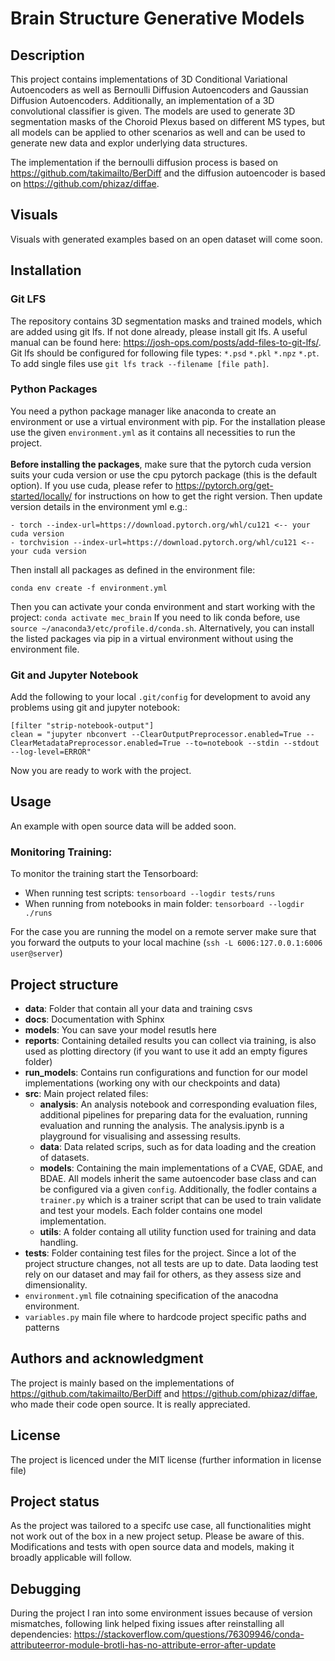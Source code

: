 # Brain Structure Generative Models
## Description
This project contains implementations of 3D Conditional Variational Autoencoders as well as Bernoulli Diffusion Autoencoders and Gaussian Diffusion Autoencoders.
Additionally, an implementation of a 3D convolutional classifier is given.
The models are used to generate 3D segmentation masks of the Choroid Plexus based on different MS types, but all models can be applied to other scenarios as well and can be used to generate new data and explor underlying data structures.

The implementation if the bernoulli diffusion process is based on https://github.com/takimailto/BerDiff and the diffusion autoencoder is based on https://github.com/phizaz/diffae.

## Visuals
Visuals with generated examples based on an open dataset will come soon.

## Installation

### Git LFS
The repository contains 3D segmentation masks and trained models, which are added using git lfs.
If not done already, please install git lfs. A useful manual can be found here: https://josh-ops.com/posts/add-files-to-git-lfs/.
Git lfs should be configured for following file types: `*.psd` `*.pkl` `*.npz` `*.pt`.
To add single files use `git lfs track --filename [file path]`.

### Python Packages
You need a python package manager like anaconda to create an environment or use a virtual environment with pip.
For the installation please use the given `environment.yml` as it contains all necessities to run the project. <br><br>
**Before installing the packages**, make sure that the pytorch cuda version suits your cuda version or use the cpu pytorch package (this is the default option).
If you use cuda, please refer to https://pytorch.org/get-started/locally/ for instructions on how to get the right version.
Then update version details in the environment yml e.g.:
```
- torch --index-url=https://download.pytorch.org/whl/cu121 <-- your cuda version
- torchvision --index-url=https://download.pytorch.org/whl/cu121 <-- your cuda version
``` 

Then install all packages as defined in the environment file:
```
conda env create -f environment.yml
```
Then you can activate your conda environment and start working with the project:
``
conda activate mec_brain
``
If you need to lik conda before, use `source ~/anaconda3/etc/profile.d/conda.sh`. 
Alternatively, you can install the listed packages via pip in a virtual environment without using the environment file.

### Git and Jupyter Notebook
Add the following to your local `.git/config` for development to avoid any problems using git and jupyter notebook:
```
[filter "strip-notebook-output"]
clean = "jupyter nbconvert --ClearOutputPreprocessor.enabled=True --ClearMetadataPreprocessor.enabled=True --to=notebook --stdin --stdout --log-level=ERROR"
```

Now you are ready to work with the project.

## Usage
An example with open source data will be added soon.

### Monitoring Training:
To monitor the training start the Tensorboard: 
+ When running test scripts: `tensorboard --logdir tests/runs`
+ When running from notebooks in main folder: `tensorboard --logdir ./runs`

For the case you are running the model on a remote server make sure that you forward the outputs to your local machine 
(`ssh -L 6006:127.0.0.1:6006 user@server`)

## Project structure 
* **data**: Folder that contain all your data and training csvs
* **docs**: Documentation with Sphinx
* **models**: You can save your model resutls here
* **reports**: Containing detailed results you can collect via training, is also used as plotting directory (if you want to use it add an empty figures folder)
* **run_models**: Contains run configurations and function for our model implementations (working ony with our checkpoints and data)
* **src**: Main project related files:
  * **analysis**: An analysis notebook and corresponding evaluation files, additional pipelines for preparing data for the evaluation, running evaluation and running the analysis. The analysis.ipynb is a playground for visualising and assessing results.
  * **data**: Data related scrips, such as for data loading and the creation of datasets.
  * **models**: Containing the main implementations of a CVAE, GDAE, and BDAE. All models inherit the same autoencoder base class and can be configured via a given `config`. Additionally, the fodler contains a `trainer.py` which is a trainer script that can be used to train validate and test your models. Each folder contains one model implementation.
  * **utils**: A folder containg all utility function used for training and data handling.
* **tests**: Folder containing test files for the project. Since a lot of the project structure changes, not all tests are up to date. Data laoding test rely on our dataset and may fail for others, as they assess size and dimensionality.
*  `environment.yml` file cotnaining specification of the anacodna environment.
*  `variables.py` main file where to hardcode project specific paths and patterns
## Authors and acknowledgment
The project is mainly based on the implementations of https://github.com/takimailto/BerDiff and https://github.com/phizaz/diffae, who made their code open source.
It is really appreciated.

## License
The project is licenced under the MIT license (further information in license file)

## Project status
As the project was tailored to a specifc use case, all functionalities might not work out of the box in a new project setup. Please be aware of this. Modifications and tests with open source data and models, making it broadly applicable will follow.

## Debugging
During the project I ran into some environment issues because of version mismatches, following link helped fixing issues after reinstalling all dependencies:
https://stackoverflow.com/questions/76309946/conda-attributeerror-module-brotli-has-no-attribute-error-after-update
